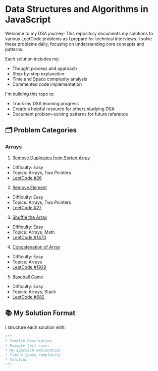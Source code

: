 # Data Structures and Algorithms in JavaScript

Welcome to my DSA journey! This repository documents my solutions to various LeetCode problems as I prepare for technical interviews. I solve these problems daily, focusing on understanding core concepts and patterns.

Each solution includes my:
- Thought process and approach
- Step-by-step explanation
- Time and Space complexity analysis
- Commented code implementation

I'm building this repo to:
- Track my DSA learning progress
- Create a helpful resource for others studying DSA
- Document problem-solving patterns for future reference

## 🗂️ Problem Categories

### Arrays

1. [Remove Duplicates from Sorted Array](./arrays/removeDuplicatesFromSortedArray.js)
  - Difficulty: Easy
  - Topics: Arrays, Two Pointers
  - [LeetCode #26](https://leetcode.com/problems/remove-duplicates-from-sorted-array/)

2. [Remove Element](./arrays/removeElement.js)
  - Difficulty: Easy
  - Topics: Arrays, Two Pointers
  - [LeetCode #27](https://leetcode.com/problems/remove-element/)

3. [Shuffle the Array](./arrays/shuffleTheArray.js)
  - Difficulty: Easy
  - Topics: Arrays, Math
  - [LeetCode #1470](https://leetcode.com/problems/shuffle-the-array/)

4. [Concatenation of Array](./arrays/concatenationOfArray.js)
  - Difficulty: Easy
  - Topics: Arrays
  - [LeetCode #1929](https://leetcode.com/problems/concatenation-of-array/)

5. [Baseball Game](./arrays/stacks/baseballGame.js)
  - Difficulty: Easy
  - Topics: Arrays, Stack
  - [LeetCode #682](https://leetcode.com/problems/baseball-game/)

## 📚 My Solution Format

I structure each solution with:
```javascript
/**
* Problem Description
* Example test cases
* My approach explanation
* Time & Space complexity
* Solution
**/
